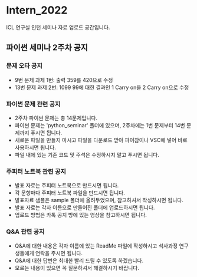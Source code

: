 # Intern_2022
ICL 연구실 인턴 세미나 자료 업로드 공간입니다.

## 파이썬 세미나 2주차 공지
### 문제 오타 공지
* 9번 문제 과제 1번: 출력 359를 420으로 수정
* 13번 문제 과제 2번: 1099 99에 대한 결과인 1 Carry on을 2 Carry on으로 수정

### 파이썬 문제 관련 공지
* 2주차 파이썬 문제는 총 14문제입니다.  
* 파이썬 문제는 'python_seminar' 폴더에 있으며, 2주차에는 1번 문제부터 14번 문제까지 푸시면 됩니다.  
* 새로운 파일을 만들지 마시고 파일을 다운로드 받아 파이참이나 VSC에 넣어 바로 사용하시면 됩니다. 
* 파일 내에 있는 기존 코드 및 주석은 수정하시지 말고 푸시면 됩니다.

### 주피터 노트북 관련 공지
* 발표 자료는 주피터 노트북으로 만드시면 됩니다.
* 각 문항마다 주피터 노트북 파일을 만드시면 됩니다.
* 발표자료 샘플은 sample 폴더에 올려두었으며, 참고하셔서 작성하시면 됩니다.
* 발표 자료는 각자 이름으로 만들어진 폴더에 업로드하시면 됩니다.
* 업로드 방법은 카톡 공지 방에 있는 영상을 참고하시면 됩니다.

### Q&A 관련 공지
* Q&A에 대한 내용은 각자 이름에 있는 ReadMe 파일에 작성하시고 석사과정 연구생들에게 연락을 주시면 됩니다.
* Q&A에 대한 답변은 최대한 빨리 드릴 수 있도록 하겠습니다.
* 모르는 내용이 있으면 꼭 질문하셔서 해결하시기 바랍니다.

